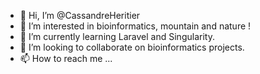 - 👋 Hi, I’m @CassandreHeritier
- 👀 I’m interested in bioinformatics, mountain and nature !
- 🌱 I’m currently learning Laravel and Singularity.
- 💞️ I’m looking to collaborate on bioinformatics projects.
- 📫 How to reach me ...

<!---
CassandreHeritier/CassandreHeritier is a ✨ special ✨ repository because its `README.md` (this file) appears on your GitHub profile.
You can click the Preview link to take a look at your changes.
--->
